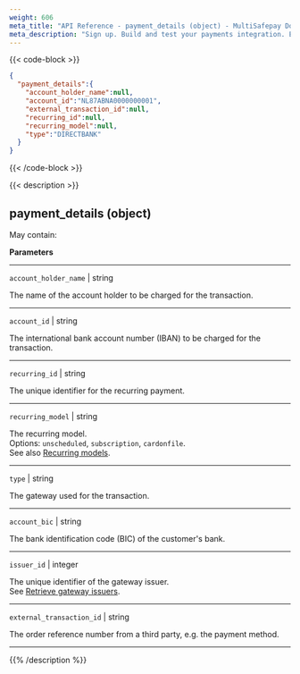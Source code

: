 ```yaml
---
weight: 606
meta_title: "API Reference - payment_details (object) - MultiSafepay Docs"
meta_description: "Sign up. Build and test your payments integration. Explore our products and services. Use our API Reference, SDKs, and wrappers. Get support."
---
```


{{< code-block >}}
```json 
{
  "payment_details":{
    "account_holder_name":null,
    "account_id":"NL87ABNA0000000001",
    "external_transaction_id":null,
    "recurring_id":null,
    "recurring_model":null,
    "type":"DIRECTBANK"
  }
}
```


{{< /code-block >}}

{{< description >}}
## payment_details (object)

May contain:  

**Parameters**

----------------
`account_holder_name` | string

The name of the account holder to be charged for the transaction.             

----------------
`account_id`  | string

The international bank account number (IBAN) to be charged for the transaction.

----------------
`recurring_id`  | string

The unique identifier for the recurring payment.

----------------
`recurring_model` | string 

The recurring model.  
Options: `unscheduled`, `subscription`, `cardonfile`.  
See also [Recurring models](/payments/features/tokenization/#recurring-models).

----------------
`type` | string

The gateway used for the transaction.

----------------
`account_bic` | string

The bank identification code (BIC) of the customer's bank.

----------------
`issuer_id` | integer

The unique identifier of the gateway issuer.  
See [Retrieve gateway issuers](/api/#gateway-issuers).

----------------
`external_transaction_id` | string

The order reference number from a third party, e.g. the payment method.

----------------

{{% /description %}}